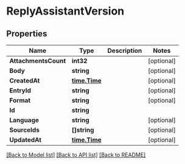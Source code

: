 # ReplyAssistantVersion

## Properties

Name | Type | Description | Notes
------------ | ------------- | ------------- | -------------
**AttachmentsCount** | **int32** |  | [optional] 
**Body** | **string** |  | [optional] 
**CreatedAt** | [**time.Time**](time.Time.md) |  | [optional] 
**EntryId** | **string** |  | [optional] 
**Format** | **string** |  | [optional] 
**Id** | **string** |  | 
**Language** | **string** |  | [optional] 
**SourceIds** | **[]string** |  | [optional] 
**UpdatedAt** | [**time.Time**](time.Time.md) |  | [optional] 

[[Back to Model list]](../README.md#documentation-for-models) [[Back to API list]](../README.md#documentation-for-api-endpoints) [[Back to README]](../README.md)


